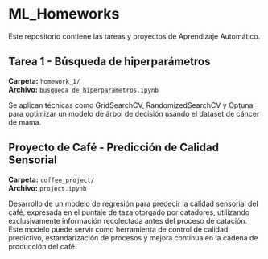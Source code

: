 # ML_Homeworks

Este repositorio contiene las tareas y proyectos de Aprendizaje Automático.

## Tarea 1 - Búsqueda de hiperparámetros
**Carpeta:** `homework_1/`  
**Archivo:** `busqueda de hiperparametros.ipynb`

Se aplican técnicas como GridSearchCV, RandomizedSearchCV y Optuna para optimizar un modelo de árbol de decisión usando el dataset de cáncer de mama.

## Proyecto de Café - Predicción de Calidad Sensorial

**Carpeta:** `coffee_project/`  
**Archivo:** `project.ipynb`


Desarrollo de un modelo de regresión para predecir la calidad sensorial del café, expresada en el puntaje de taza otorgado por catadores, utilizando exclusivamente información recolectada antes del proceso de catación. Este modelo puede servir como herramienta de control de calidad predictivo, estandarización de procesos y mejora continua en la cadena de producción del café.